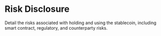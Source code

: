 # Risk Disclosure

Detail the risks associated with holding and using the stablecoin, including smart contract, regulatory, and counterparty risks.
